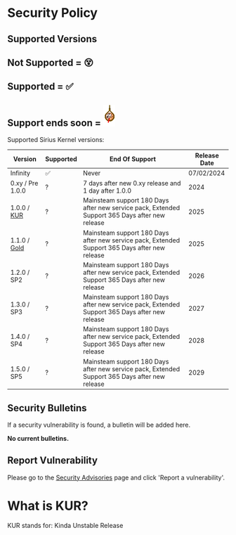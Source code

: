<!-- Licenced under MIT -->
# Security Policy

## Supported Versions

## Not Supported = 😵
## Supported = ✅
## Support ends soon = ![support_ends_soon](img/hangman.gif)

Supported Sirius Kernel versions:

| Version          | Supported          | End Of Support                                       | Release Date                                            |
| ---------------- | ------------------ | ---------------------------------------------------- | ------------------------------------------------------- |
| Infinity         | ✅                 | Never                                                | 07/02/2024                                              |
| 0.xy / Pre 1.0.0  | ?                  | 7 days after new 0.xy release and 1 day after 1.0.0          | 2024 |
| 1.0.0 / [KUR](#what-is-kur)  | ?                  | Mainsteam support 180 Days after new service pack, Extended Support 365 Days after new release          | 2025 |
| 1.1.0 / [Gold](https://en.wikipedia.org/wiki/Software_release_life_cycle#RTM)            | ?                  | Mainsteam support 180 Days after new service pack, Extended Support 365 Days after new release          | 2025 |
| 1.2.0 / SP2           | ?                  | Mainsteam support 180 Days after new service pack, Extended Support 365 Days after new release          | 2026 |
| 1.3.0 / SP3            | ?                  | Mainsteam support 180 Days after new service pack, Extended Support 365 Days after new release          | 2027 |
| 1.4.0 / SP4            | ?                  | Mainsteam support 180 Days after new service pack, Extended Support 365 Days after new release          | 2028 |
| 1.5.0 / SP5            | ?                  | Mainsteam support 180 Days after new service pack, Extended Support 365 Days after new release          | 2029 |

## Security Bulletins
If a security vulnerability is found, a bulletin will be added here.

**No current bulletins.**

## Report Vulnerability
Please go to the [Security Advisories](https://github.com/gamma63/SphereOS/security/advisories) page and click 'Report a vulnerability'.

# What is KUR?
KUR stands for: Kinda Unstable Release